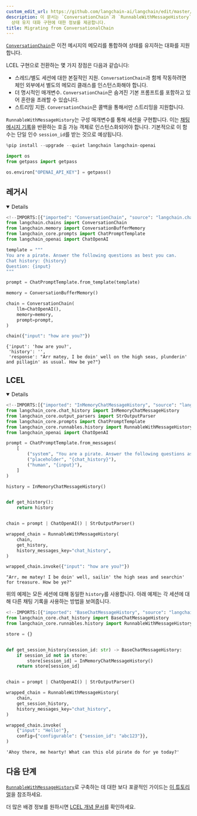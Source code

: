 ```yaml
---
custom_edit_url: https://github.com/langchain-ai/langchain/edit/master/docs/docs/versions/migrating_chains/conversation_chain.ipynb
description: 이 문서는 `ConversationChain`과 `RunnableWithMessageHistory`의 차이점과 장점을 설명하며,
  상태 유지 대화 구현에 대한 정보를 제공합니다.
title: Migrating from ConversationalChain
---
```


[`ConversationChain`](https://api.python.langchain.com/en/latest/chains/langchain.chains.conversation.base.ConversationChain.html)은 이전 메시지의 메모리를 통합하여 상태를 유지하는 대화를 지원합니다.

LCEL 구현으로 전환하는 몇 가지 장점은 다음과 같습니다:

- 스레드/별도 세션에 대한 본질적인 지원. `ConversationChain`과 함께 작동하려면 체인 외부에서 별도의 메모리 클래스를 인스턴스화해야 합니다.
- 더 명시적인 매개변수. `ConversationChain`은 숨겨진 기본 프롬프트를 포함하고 있어 혼란을 초래할 수 있습니다.
- 스트리밍 지원. `ConversationChain`은 콜백을 통해서만 스트리밍을 지원합니다.

`RunnableWithMessageHistory`는 구성 매개변수를 통해 세션을 구현합니다. 이는 [채팅 메시지 기록](https://api.python.langchain.com/en/latest/chat_history/langchain_core.chat_history.BaseChatMessageHistory.html)을 반환하는 호출 가능 객체로 인스턴스화되어야 합니다. 기본적으로 이 함수는 단일 인수 `session_id`를 받는 것으로 예상됩니다.

```python
%pip install --upgrade --quiet langchain langchain-openai
```


```python
import os
from getpass import getpass

os.environ["OPENAI_API_KEY"] = getpass()
```


## 레거시

<details open>

```python
<!--IMPORTS:[{"imported": "ConversationChain", "source": "langchain.chains", "docs": "https://api.python.langchain.com/en/latest/chains/langchain.chains.conversation.base.ConversationChain.html", "title": "# Legacy"}, {"imported": "ConversationBufferMemory", "source": "langchain.memory", "docs": "https://api.python.langchain.com/en/latest/memory/langchain.memory.buffer.ConversationBufferMemory.html", "title": "# Legacy"}, {"imported": "ChatPromptTemplate", "source": "langchain_core.prompts", "docs": "https://api.python.langchain.com/en/latest/prompts/langchain_core.prompts.chat.ChatPromptTemplate.html", "title": "# Legacy"}, {"imported": "ChatOpenAI", "source": "langchain_openai", "docs": "https://api.python.langchain.com/en/latest/chat_models/langchain_openai.chat_models.base.ChatOpenAI.html", "title": "# Legacy"}]-->
from langchain.chains import ConversationChain
from langchain.memory import ConversationBufferMemory
from langchain_core.prompts import ChatPromptTemplate
from langchain_openai import ChatOpenAI

template = """
You are a pirate. Answer the following questions as best you can.
Chat history: {history}
Question: {input}
"""

prompt = ChatPromptTemplate.from_template(template)

memory = ConversationBufferMemory()

chain = ConversationChain(
    llm=ChatOpenAI(),
    memory=memory,
    prompt=prompt,
)

chain({"input": "how are you?"})
```


```output
{'input': 'how are you?',
 'history': '',
 'response': "Arr matey, I be doin' well on the high seas, plunderin' and pillagin' as usual. How be ye?"}
```


</details>

## LCEL

<details open>

```python
<!--IMPORTS:[{"imported": "InMemoryChatMessageHistory", "source": "langchain_core.chat_history", "docs": "https://api.python.langchain.com/en/latest/chat_history/langchain_core.chat_history.InMemoryChatMessageHistory.html", "title": "# Legacy"}, {"imported": "StrOutputParser", "source": "langchain_core.output_parsers", "docs": "https://api.python.langchain.com/en/latest/output_parsers/langchain_core.output_parsers.string.StrOutputParser.html", "title": "# Legacy"}, {"imported": "ChatPromptTemplate", "source": "langchain_core.prompts", "docs": "https://api.python.langchain.com/en/latest/prompts/langchain_core.prompts.chat.ChatPromptTemplate.html", "title": "# Legacy"}, {"imported": "RunnableWithMessageHistory", "source": "langchain_core.runnables.history", "docs": "https://api.python.langchain.com/en/latest/runnables/langchain_core.runnables.history.RunnableWithMessageHistory.html", "title": "# Legacy"}, {"imported": "ChatOpenAI", "source": "langchain_openai", "docs": "https://api.python.langchain.com/en/latest/chat_models/langchain_openai.chat_models.base.ChatOpenAI.html", "title": "# Legacy"}]-->
from langchain_core.chat_history import InMemoryChatMessageHistory
from langchain_core.output_parsers import StrOutputParser
from langchain_core.prompts import ChatPromptTemplate
from langchain_core.runnables.history import RunnableWithMessageHistory
from langchain_openai import ChatOpenAI

prompt = ChatPromptTemplate.from_messages(
    [
        ("system", "You are a pirate. Answer the following questions as best you can."),
        ("placeholder", "{chat_history}"),
        ("human", "{input}"),
    ]
)

history = InMemoryChatMessageHistory()


def get_history():
    return history


chain = prompt | ChatOpenAI() | StrOutputParser()

wrapped_chain = RunnableWithMessageHistory(
    chain,
    get_history,
    history_messages_key="chat_history",
)

wrapped_chain.invoke({"input": "how are you?"})
```


```output
"Arr, me matey! I be doin' well, sailin' the high seas and searchin' for treasure. How be ye?"
```


위의 예제는 모든 세션에 대해 동일한 `history`를 사용합니다. 아래 예제는 각 세션에 대해 다른 채팅 기록을 사용하는 방법을 보여줍니다.

```python
<!--IMPORTS:[{"imported": "BaseChatMessageHistory", "source": "langchain_core.chat_history", "docs": "https://api.python.langchain.com/en/latest/chat_history/langchain_core.chat_history.BaseChatMessageHistory.html", "title": "# Legacy"}, {"imported": "RunnableWithMessageHistory", "source": "langchain_core.runnables.history", "docs": "https://api.python.langchain.com/en/latest/runnables/langchain_core.runnables.history.RunnableWithMessageHistory.html", "title": "# Legacy"}]-->
from langchain_core.chat_history import BaseChatMessageHistory
from langchain_core.runnables.history import RunnableWithMessageHistory

store = {}


def get_session_history(session_id: str) -> BaseChatMessageHistory:
    if session_id not in store:
        store[session_id] = InMemoryChatMessageHistory()
    return store[session_id]


chain = prompt | ChatOpenAI() | StrOutputParser()

wrapped_chain = RunnableWithMessageHistory(
    chain,
    get_session_history,
    history_messages_key="chat_history",
)

wrapped_chain.invoke(
    {"input": "Hello!"},
    config={"configurable": {"session_id": "abc123"}},
)
```


```output
'Ahoy there, me hearty! What can this old pirate do for ye today?'
```


</details>

## 다음 단계

[`RunnableWithMessageHistory`](https://api.python.langchain.com/en/latest/runnables/langchain_core.runnables.history.RunnableWithMessageHistory.html)로 구축하는 데 대한 보다 포괄적인 가이드는 [이 튜토리얼](/docs/tutorials/chatbot)을 참조하세요.

더 많은 배경 정보를 원하시면 [LCEL 개념 문서](/docs/concepts/#langchain-expression-language-lcel)를 확인하세요.